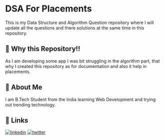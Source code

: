 
# DSA For Placements

This is my Data Structure and Algorithm Question repository where I will update all the questions and there solutions at the same time in this repository.



## 🧵 Why this Repository!!

As I am developing some app I was bit struggling in the algorithm part, that why I created this repository as for documentation and also it help in placements.


## 🚀 About Me

I am B.Tech Student from the India learning Web Development and trying out trending technology.
## 🔗 Links
[![linkedin](https://img.shields.io/badge/linkedin-0A66C2?style=for-the-badge&logo=linkedin&logoColor=white)](https://www.linkedin.com/in/thisiskushalgupta/)
[![twitter](https://img.shields.io/badge/twitter-1DA1F2?style=for-the-badge&logo=twitter&logoColor=white)](https://twitter.com/thisis_kushal)

